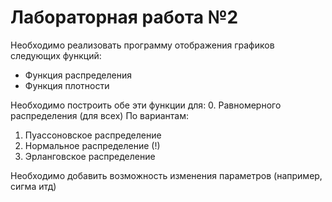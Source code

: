# Лабораторная работа №2

Необходимо реализовать программу отображения графиков следующих функций:

* Функция распределения
* Функция плотности

Необходимо построить обе эти функции для:
0. Равномерного распределения (для всех)
По вариантам:
1. Пуассоновское распределение  
2. Нормальное распределение (!)
3. Эрланговское распределение 

Необходимо добавить возможность изменения параметров (например, сигма итд)
